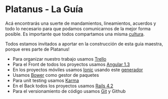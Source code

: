 Platanus - La Guía
=========

Acá encontrarás una suerte de mandamientos, lineamientos, acuerdos y todo lo necesario para que podamos comunicarnos de la mejor forma posible. Es importante que todos compartamos una misma [cultura](/contenido/cultura.md).

Todos estamos invitados a aportar en la construcción de esta guia maestra, porque eres parte de Platanus!

* Para organizar nuestro trabajo usamos [Trello](/contenido/trello.md)
* Para el Front de todos los proyectos usamos [Angular 1.3](/contenido/angular.md)
* En los proyectos móviles usamos [Ionic](/contenido/ionic.md) usando este  [generador](https://github.com/platanus/generator-platanus-ionic)
* Usamos [Bower](/contenido/bower.md) como gestor de paquetes
* Para unit testing usamos [Karma](/contenido/karma.md)
* En el Back todos los proyectos usamos [Rails 4.2](/contenido/rails.md)
* Para el versionamiento de código usamos [Git](/contenido/git.md) y Github